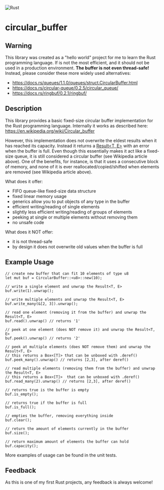![Rust](https://github.com/rroels/rust-circular-buffer/workflows/Rust/badge.svg?branch=master)

# circular_buffer
## Warning
This library was created as a "hello world" project for me to learn the Rust programming language. If is not the most efficient, and it should not be used in a production environment. **The buffer is not even thread-safe!** Instead, please consider these more widely used alternatives:

- https://docs.rs/queues/1.1.0/queues/struct.CircularBuffer.html
- https://docs.rs/circular-queue/0.2.5/circular_queue/
- https://docs.rs/ringbuf/0.2.1/ringbuf/

## Description
This library provides a basic fixed-size circular buffer implementation for the Rust programming language. Internally it works as described here:
https://en.wikipedia.org/wiki/Circular_buffer

However, this implementation does not overwrite the eldest results when it has reached its capacity. Instead it returns a [Result<T, E>](https://doc.rust-lang.org/std/result/) with an error when the buffer is full. Even though this essentially makes it act like a fixed-size queue, it is still considered a circular buffer (see Wikipedia article above). One of the benefits, for instance, is that it uses a consecutive block of memory, and none of it is ever reallocated/copied/shifted when elements are removed (see Wikipedia article above).

What does it offer:
- FIFO queue-like fixed-size data structure
- fixed linear memory usage
- generics allow you to put objects of any type in the buffer
- efficient writing/reading of single elements
- slightly less efficient writing/reading of groups of elements
- peeking at single or multiple elements without removing them
- no unsafe code

What does it NOT offer:
- it is not thread-safe
- by design it does not overwrite old values when the buffer is full

## Example Usage

```
// create new buffer that can fit 10 elements of type u8
let mut buf = CircularBuffer::<u8>::new(10);

// write a single element and unwrap the Result<T, E>
buf.write(1).unwrap();

// write multiple elements and unwrap the Result<T, E>
buf.write_many(&[2, 3]).unwrap();

// read one element (removing it from the buffer) and unwrap the Result<T, E>
buf.read().unwrap() // returns '1'

// peek at one element (does NOT remove it) and unwrap the Result<T, E>
buf.peek().unwrap() // returns '2'

// peek at multiple elements (does NOT remove them) and unwrap the Result<T, E>
// this returns a Box<[T]> that can be unboxed with .deref() 
buf.peek_many().unwrap() // returns [2,3], after deref()

// read multiple elements (removing them from the buffer) and unwrap the Result<T, E>
// this returns a Box<[T]>  that can be unboxed with .deref() 
buf.read_many(2).unwrap() // returns [2,3], after deref()

// returns true is the buffer is empty
buf.is_empty();

// returns true if the buffer is full
buf.is_full();

// empties the buffer, removing everything inside
buf.clear();

// return the amount of elements currently in the buffer
buf.size();

// return maximum amount of elements the buffer can hold
buf.capacity();
```

More examples of usage can be found in the unit tests.

## Feedback
As this is one of my first Rust projects, any feedback is always welcome! 
